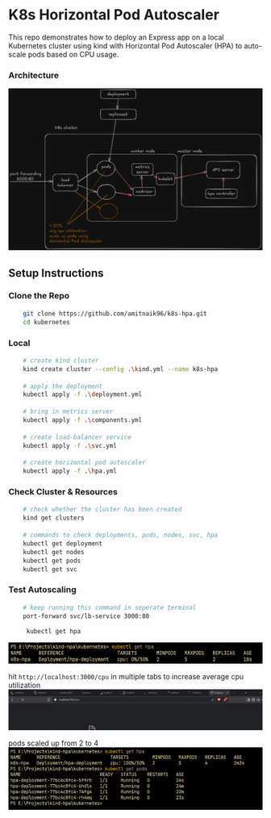 # K8s Horizontal Pod Autoscaler  
This repo demonstrates how to deploy an Express app on a local Kubernetes cluster using kind with Horizontal Pod Autoscaler (HPA) to auto-scale pods based on CPU usage.

### **Architecture**
![Architecture](https://github.com/amitnaik96/k8s-hpa/blob/master/images-readme/build.png)   

## **Setup Instructions**
### **Clone the Repo**
```bash
    git clone https://github.com/amitnaik96/k8s-hpa.git
    cd kubernetes
```

### **Local**
```bash
    # create kind cluster
    kind create cluster --config .\kind.yml --name k8s-hpa

    # apply the deployment
    kubectl apply -f .\deployment.yml

    # bring in metrics server
    kubectl apply -f .\components.yml

    # create load-balancer service
    kubectl apply -f .\svc.yml

    # create horizontal pod autoscaler
    kubectl apply -f .\hpa.yml
```

### **Check Cluster & Resources**
```bash
    # check whether the cluster has been created
    kind get clusters

    # commands to check deployments, pods, nodes, svc, hpa
    kubectl get deployment
    kubectl get nodes
    kubectl get pods
    kubectl get svc
```

### **Test Autoscaling**
```bash
    # keep running this command in seperate terminal
    port-forward svc/lb-service 3000:80
```
```bash
     kubectl get hpa
```
![hpa](https://github.com/amitnaik96/k8s-hpa/blob/master/images-readme/hpa.png) 

hit `http://localhost:3000/cpu` in multiple tabs to increase average cpu utilization
![tabs](https://github.com/amitnaik96/k8s-hpa/blob/master/images-readme/tabs.png) 

pods scaled up from 2 to 4
![scaledup](https://github.com/amitnaik96/k8s-hpa/blob/master/images-readme/scaledup.png) 